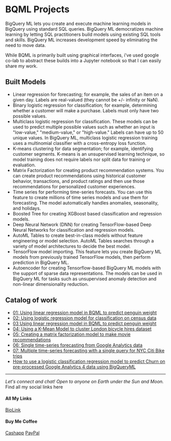 
# BQML Projects

BigQuery ML lets you create and execute machine learning models in BigQuery using standard SQL queries. BigQuery ML democratizes machine learning by letting SQL practitioners build models using existing SQL tools and skills. BigQuery ML increases development speed by eliminating the need to move data.

While BQML is primarily built using graphical interfaces, i've used google co-lab to abstract these builds into a Jupyter notebook so that I can easily share my work.  

Built Models
------------

- Linear regression for forecasting; for example, the sales of an item on a given day. Labels are real-valued (they cannot be +/- infinity or NaN).
- Binary logistic regression for classification; for example, determining whether a customer will make a purchase. Labels must only have two possible values.
- Multiclass logistic regression for classification. These models can be used to predict multiple possible values such as whether an input is "low-value," "medium-value," or "high-value." Labels can have up to 50 unique values. In BigQuery ML, multiclass logistic regression training uses a multinomial classifier with a cross-entropy loss function.
- K-means clustering for data segmentation; for example, identifying customer segments. K-means is an unsupervised learning technique, so model training does not require labels nor split data for training or evaluation.
- Matrix Factorization for creating product recommendation systems. You can create product recommendations using historical customer behavior, transactions, and product ratings and then use those recommendations for personalized customer experiences.
- Time series for performing time-series forecasts. You can use this feature to create millions of time series models and use them for forecasting. The model automatically handles anomalies, seasonality, and holidays.
- Boosted Tree for creating XGBoost based classification and regression models.
- Deep Neural Network (DNN) for creating TensorFlow-based Deep Neural Networks for classification and regression models.
- AutoML Tables to create best-in-class models without feature engineering or model selection. AutoML Tables searches through a variety of model architectures to decide the best model.
- TensorFlow model importing. This feature lets you create BigQuery ML models from previously trained TensorFlow models, then perform prediction in BigQuery ML.
- Autoencoder for creating Tensorflow-based BigQuery ML models with the support of sparse data representations. The models can be used in BigQuery ML for tasks such as unsupervised anomaly detection and non-linear dimensionality reduction.

Catalog of work
---------------

- [01: Using linear regression model in BQML to predict penguin weight](01_taxi_fare_prediction/readme.md)
- [02: Using logistic regression model for classification on census data](02_census_logistic_reg/readme.md)
- [03 Using linear regression model in BQML to predict penguin weight](03_penguin_weight_linear_reg/readme.md)
- [04: Using a K-Mean Model to cluster London bicycle hires dataset](04_london_bike_hires_k_means/readme.md)
- [05: Creating a matrix factorization model to make movie recommendations](05_movie_recs_matrix_factorization/readme.md)
- [06: Single time-series forecasting from Google Analytics data](06_g_analytics_single_timeseries/readme.md)
- [07: Multiple time-series forecasting with a single query for NYC Citi Bike trips](07_bike_trips_multiple_timeseries/readme.md)
- [How to use a logistic classification regression model to predict Churn on pre-processed Google Analytics 4 data using  BigQueryML](08_churn_predict_log_reg/readme.md)

--------------------------------------------------------------------------------

_Let's connect and chat! Open to anyone on Earth under the Sun and Moon._
Find all my social links here

#### All My Links
[BioLink](https://bio.link/paulkamau)


#### Buy Me Coffee
[Cashapp](https://bio.link/paulkamau)
[PayPal](https://paypal.me/paulkamau)